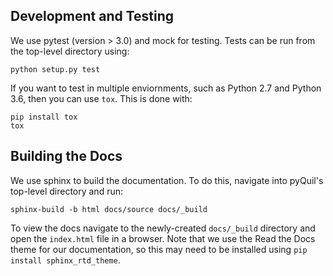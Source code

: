 ## Development and Testing

We use pytest (version > 3.0) and mock for testing. Tests can be run from the top-level directory using:
```
python setup.py test
```
If you want to test in multiple enviornments, such as Python 2.7 and Python 3.6, then you can use `tox`. This is done with:
```
pip install tox
tox
```

## Building the Docs

We use sphinx to build the documentation. To do this, navigate into pyQuil's top-level directory and run:

```
sphinx-build -b html docs/source docs/_build
```
To view the docs navigate to the newly-created `docs/_build` directory and open
the `index.html` file in a browser. Note that we use the Read the Docs theme for
our documentation, so this may need to be installed using `pip install sphinx_rtd_theme`.

